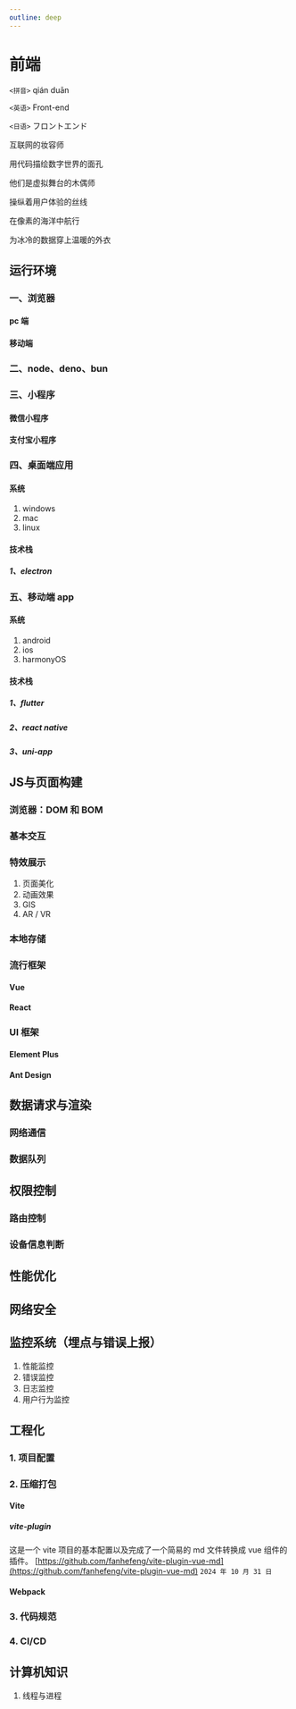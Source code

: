 ```yaml
---
outline: deep
---
```


# 前端

`<拼音>` qián duān

`<英语>` Front-end

`<日语>` フロントエンド

互联网的妆容师

用代码描绘数字世界的面孔

他们是虚拟舞台的木偶师

操纵着用户体验的丝线

在像素的海洋中航行

为冰冷的数据穿上温暖的外衣

## 运行环境

### 一、浏览器

#### pc 端

#### 移动端

### 二、node、deno、bun

### 三、小程序

#### 微信小程序

#### 支付宝小程序

### 四、桌面端应用

#### 系统

1. windows
2. mac
3. linux

#### 技术栈

##### 1、electron

### 五、移动端 app

#### 系统

1. android
2. ios
3. harmonyOS

#### 技术栈

##### 1、flutter

##### 2、react native

##### 3、uni-app

## JS与页面构建

### 浏览器：DOM 和 BOM

### 基本交互

### 特效展示

1. 页面美化
2. 动画效果
3. GIS
4. AR / VR

### 本地存储

### 流行框架

#### Vue

#### React

### UI 框架

#### Element Plus

#### Ant Design

## 数据请求与渲染

### 网络通信

### 数据队列

## 权限控制

### 路由控制

### 设备信息判断

## 性能优化

## 网络安全

## 监控系统（埋点与错误上报）

1. 性能监控
2. 错误监控
3. 日志监控
4. 用户行为监控

## 工程化

### 1. 项目配置

### 2. 压缩打包

#### Vite

##### vite-plugin

这是一个 vite 项目的基本配置以及完成了一个简易的 md 文件转换成 vue 组件的插件。
[https://github.com/fanhefeng/vite-plugin-vue-md](https://github.com/fanhefeng/vite-plugin-vue-md)
`2024 年 10 月 31 日`

#### Webpack

### 3. 代码规范

### 4. CI/CD

## 计算机知识

1. 线程与进程
